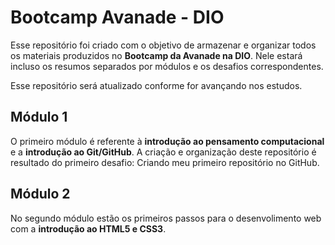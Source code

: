# Bootcamp Avanade - DIO
Esse repositório foi criado com o objetivo de armazenar e organizar todos os materiais produzidos no **Bootcamp da Avanade na DIO**. Nele estará incluso os resumos separados por módulos e os desafios correspondentes.

Esse repositório será atualizado conforme for avançando nos estudos.

## **Módulo 1**
O primeiro módulo é referente à **introdução ao pensamento computacional** e a **introdução ao Git/GitHub**.
A criação e organização deste repositório é resultado do primeiro desafio: Criando meu primeiro repositório no GitHub.

## Módulo 2
No segundo módulo estão os primeiros passos para o desenvolimento web com a **introdução ao HTML5 e CSS3**.